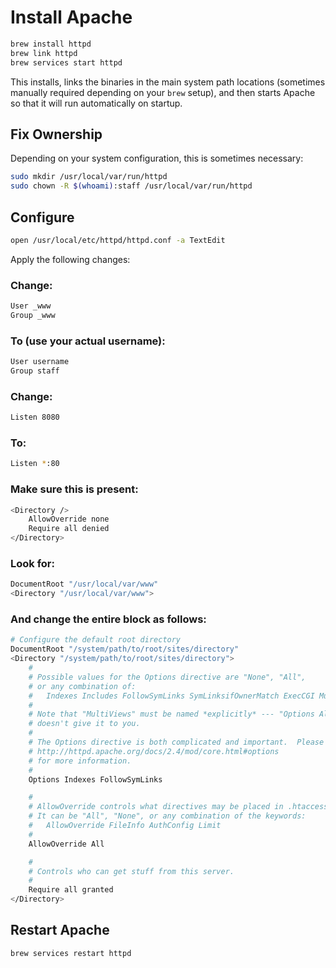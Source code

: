 # Install Apache

```bash
brew install httpd
brew link httpd
brew services start httpd
```

This installs, links the binaries in the main system path locations (sometimes manually required depending on your `brew` setup), and then starts Apache so that it will run automatically on startup.

## Fix Ownership

Depending on your system configuration, this is sometimes necessary:

```bash
sudo mkdir /usr/local/var/run/httpd
sudo chown -R $(whoami):staff /usr/local/var/run/httpd
```

## Configure

```bash
open /usr/local/etc/httpd/httpd.conf -a TextEdit
```

Apply the following changes:

### Change:

```bash
User _www
Group _www
```

### To (use your actual username):

```bash
User username
Group staff
```

### Change:

```bash
Listen 8080
```

### To:

```bash
Listen *:80
```

### Make sure this is present:

```bash
<Directory />
    AllowOverride none
    Require all denied
</Directory>
```

### Look for:

```bash
DocumentRoot "/usr/local/var/www"
<Directory "/usr/local/var/www">
```

### And change the entire block as follows:

```bash
# Configure the default root directory
DocumentRoot "/system/path/to/root/sites/directory"
<Directory "/system/path/to/root/sites/directory">
    #
    # Possible values for the Options directive are "None", "All",
    # or any combination of:
    #   Indexes Includes FollowSymLinks SymLinksifOwnerMatch ExecCGI MultiViews
    #
    # Note that "MultiViews" must be named *explicitly* --- "Options All"
    # doesn't give it to you.
    #
    # The Options directive is both complicated and important.  Please see
    # http://httpd.apache.org/docs/2.4/mod/core.html#options
    # for more information.
    #
    Options Indexes FollowSymLinks

    #
    # AllowOverride controls what directives may be placed in .htaccess files.
    # It can be "All", "None", or any combination of the keywords:
    #   AllowOverride FileInfo AuthConfig Limit
    #
    AllowOverride All

    #
    # Controls who can get stuff from this server.
    #
    Require all granted
</Directory>
```

## Restart Apache

```bash
brew services restart httpd
```
